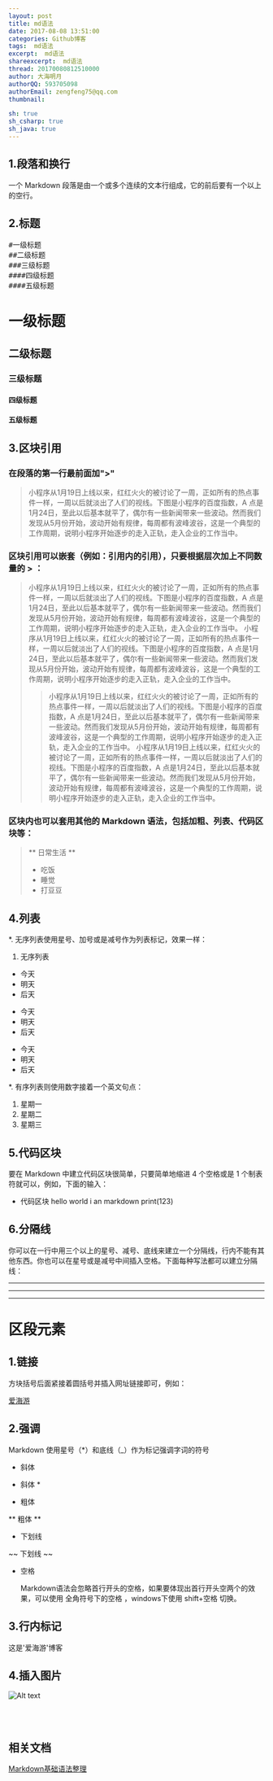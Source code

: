 ```yaml
---
layout: post
title: md语法
date: 2017-08-08 13:51:00
categories: Github博客
tags:  md语法
excerpt:  md语法
shareexcerpt:  md语法
thread: 20170080812510000
author: 大海明月
authorQQ: 593705098
authorEmail: zengfeng75@qq.com
thumbnail:

sh: true
sh_csharp: true
sh_java: true
---
```


## 1.段落和换行
一个 Markdown 段落是由一个或多个连续的文本行组成，它的前后要有一个以上的空行。
<br>


## 2.标题

<pre>
#一级标题
##二级标题
###三级标题
####四级标题
####五级标题
</pre>


# 一级标题
## 二级标题
### 三级标题
#### 四级标题
#### 五级标题



## 3.区块引用

### 在段落的第一行最前面加">"

>小程序从1月19日上线以来，红红火火的被讨论了一周，正如所有的热点事件一样，一周以后就淡出了人们的视线。下图是小程序的百度指数，A 点是1月24日，至此以后基本就平了，偶尔有一些新闻带来一些波动。然而我们发现从5月份开始，波动开始有规律，每周都有波峰波谷，这是一个典型的工作周期，说明小程序开始逐步的走入正轨，走入企业的工作当中。


### 区块引用可以嵌套（例如：引用内的引用），只要根据层次加上不同数量的 > ：


>小程序从1月19日上线以来，红红火火的被讨论了一周，正如所有的热点事件一样，一周以后就淡出了人们的视线。下图是小程序的百度指数，A 点是1月24日，至此以后基本就平了，偶尔有一些新闻带来一些波动。然而我们发现从5月份开始，波动开始有规律，每周都有波峰波谷，这是一个典型的工作周期，说明小程序开始逐步的走入正轨，走入企业的工作当中。
>小程序从1月19日上线以来，红红火火的被讨论了一周，正如所有的热点事件一样，一周以后就淡出了人们的视线。下图是小程序的百度指数，A 点是1月24日，至此以后基本就平了，偶尔有一些新闻带来一些波动。然而我们发现从5月份开始，波动开始有规律，每周都有波峰波谷，这是一个典型的工作周期，说明小程序开始逐步的走入正轨，走入企业的工作当中。
>>小程序从1月19日上线以来，红红火火的被讨论了一周，正如所有的热点事件一样，一周以后就淡出了人们的视线。下图是小程序的百度指数，A 点是1月24日，至此以后基本就平了，偶尔有一些新闻带来一些波动。然而我们发现从5月份开始，波动开始有规律，每周都有波峰波谷，这是一个典型的工作周期，说明小程序开始逐步的走入正轨，走入企业的工作当中。
>>小程序从1月19日上线以来，红红火火的被讨论了一周，正如所有的热点事件一样，一周以后就淡出了人们的视线。下图是小程序的百度指数，A 点是1月24日，至此以后基本就平了，偶尔有一些新闻带来一些波动。然而我们发现从5月份开始，波动开始有规律，每周都有波峰波谷，这是一个典型的工作周期，说明小程序开始逐步的走入正轨，走入企业的工作当中。



### 区块内也可以套用其他的 Markdown 语法，包括加粗、列表、代码区块等：

>** 日常生活 **
>* 吃饭
>* 睡觉
>* 打豆豆



## 4.列表
*. 无序列表使用星号、加号或是减号作为列表标记，效果一样：

1. 无序列表

* 今天
* 明天
* 后天
+ 今天
+ 明天
+ 后天
- 今天
- 明天
- 后天


*. 有序列表则使用数字接着一个英文句点：

1. 星期一
2. 星期二
3. 星期三

## 5.代码区块

要在 Markdown 中建立代码区块很简单，只要简单地缩进 4 个空格或是 1 个制表符就可以，例如，下面的输入：

* 代码区块
    hello world
    i an markdown
    print(123)

## 6.分隔线
你可以在一行中用三个以上的星号、减号、底线来建立一个分隔线，行内不能有其他东西。你也可以在星号或是减号中间插入空格。下面每种写法都可以建立分隔线：

***

---

* * *


# 区段元素

## 1.链接

方块括号后面紧接着圆括号并插入网址链接即可，例如：

[爱海游](http://blog.ihaiu.com)

## 2.强调

Markdown 使用星号（*）和底线（_）作为标记强调字词的符号

+ 斜体

* 斜体 *

+ 粗体

** 粗体 **

+ 下划线

~~ 下划线 ~~


+ 空格

  Markdown语法会忽略首行开头的空格，如果要体现出首行开头空两个的效果，可以使用 全角符号下的空格 ，windows下使用 shift+空格 切换。


## 3.行内标记
这是'爱海游'博客

## 4.插入图片

![Alt text](http://upload-images.jianshu.io/upload_images/1122690-5e3bfd076fdd5bd9.png?imageMogr2/auto-orient/strip%7CimageView2/2/w/1240)



<br>
<br>
<h2 class="nav1">相关文档</h2>
<p><a target="_blank" href="http://www.jianshu.com/p/815788f4b01d">Markdown基础语法整理 </a></p>